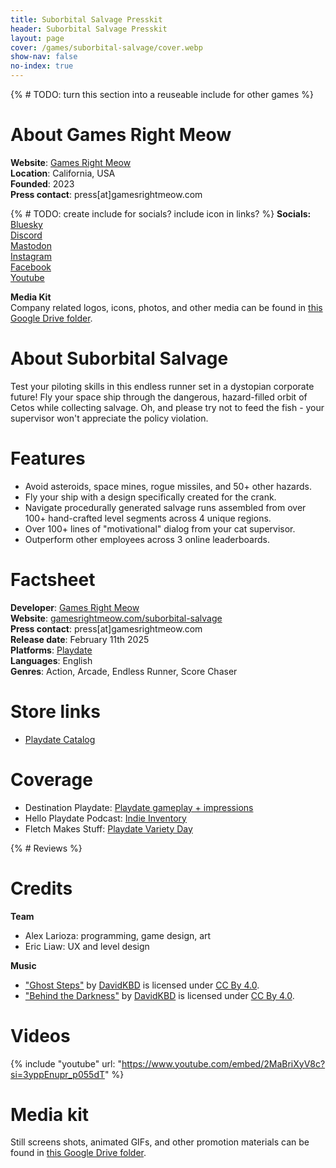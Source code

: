```yaml
---
title: Suborbital Salvage Presskit
header: Suborbital Salvage Presskit
layout: page
cover: /games/suborbital-salvage/cover.webp
show-nav: false
no-index: true
---
```


{% # TODO: turn this section into a reuseable include for other games %}
# About Games Right Meow
**Website**: [Games Right Meow](gamesrightmeow.com)  
**Location**: California, USA  
**Founded**: 2023  
**Press contact**: press[at]gamesrightmeow.com  

{% # TODO: create include for socials? include icon in links? %}
**Socials:**  
<i class="fa-brands fa-bluesky"></i> [Bluesky](https://bsky.app/profile/gamesrightmeow.com)  
<i class="fa-brands fa-discord"></i> [Discord](https://discord.gg/JzUz6ArETJ)  
<i class="fa-brands fa-mastodon"></i> [Mastodon](https://mastodon.gamedev.place/@gamesrightmeow)  
<i class="fa-brands fa-instagram"></i> [Instagram](https://www.instagram.com/gamesrightmeowllc)  
<i class="fa-brands fa-facebook"></i> [Facebook](https://www.facebook.com/people/Games-Right-Meow/61569359122506)  
<i class="fa-brands fa-youtube"></i> [Youtube](https://www.youtube.com/channel/UCic2Wd01Co8pwNRLeaRY_QA)  

**Media Kit**  
Company related logos, icons, photos, and other media can be found in [this Google Drive folder](https://drive.google.com/drive/folders/1XKvdiJDkiyH3WeUmYv8hwFHdkge3qtE_).

# About Suborbital Salvage
Test your piloting skills in this endless runner set in a dystopian corporate future! Fly your space ship through the dangerous, hazard-filled orbit of Cetos while collecting salvage. Oh, and please try not to feed the fish - your supervisor won't appreciate the policy violation.

# Features
- Avoid asteroids, space mines, rogue missiles, and 50+ other hazards.
- Fly your ship with a design specifically created for the crank.
- Navigate procedurally generated salvage runs assembled from over 100+ hand-crafted level segments across 4 unique regions.
- Over 100+ lines of "motivational" dialog from your cat supervisor.
- Outperform other employees across 3 online leaderboards.

# Factsheet
**Developer**: [Games Right Meow](gamesrightmeow.com)  
**Website**: [gamesrightmeow.com/suborbital-salvage](/games/suborbital-salvage)  
**Press contact**: press[at]gamesrightmeow.com  
**Release date**: February 11th 2025  
**Platforms**: [Playdate](https://play.date/)  
**Languages**: English  
**Genres**: Action, Arcade, Endless Runner, Score Chaser  

# Store links
- [Playdate Catalog](https://play.date/games/suborbital-salvage)

# Coverage
- Destination Playdate: [Playdate gameplay + impressions](https://www.youtube.com/watch?v=-MePhXlTPrk)
- Hello Playdate Podcast: [Indie Inventory](https://sites.libsyn.com/412607/top-10-games-of-2024)
- Fletch Makes Stuff: [Playdate Variety Day](https://youtu.be/KedtwmVzBq4?t=4788)

{% # Reviews %}

# Credits
__Team__
- Alex Larioza: programming, game design, art
- Eric Liaw: UX and level design

__Music__
- ["Ghost Steps"](https://davidkbd.itch.io/code-injection-dark-techno-music-pack) by [DavidKBD](https://davidkbd.itch.io/) is licensed under [CC By 4.0](https://creativecommons.org/licenses/by/4.0).
- ["Behind the Darkness"](https://davidkbd.itch.io/code-injection-dark-techno-music-pack) by [DavidKBD](https://davidkbd.itch.io/) is licensed under [CC By 4.0](https://creativecommons.org/licenses/by/4.0).

# Videos
{% include "youtube" url: "https://www.youtube.com/embed/2MaBriXyV8c?si=3yppEnupr_p055dT" %}

# Media kit
Still screens shots, animated GIFs, and other promotion materials can be found in [this Google Drive folder](https://drive.google.com/drive/folders/1LIhDITkwCjTnZ7u54c1rlj8tVLIi2uwg?usp=sharing).